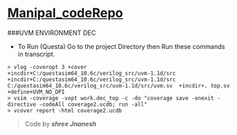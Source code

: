 # **[Manipal_codeRepo](https://github.com/shreejnanesh/Manipal_codeRepo)**

###UVM ENVIRONMENT DEC

- To Run (Questa)
Go to the project Directory then Run these commands in transcript.

```
> vlog -coveropt 3 +cover +incdir+C:/questasim64_10.6c/verilog_src/uvm-1.1d/src +incdir+C:/questasim64_10.6c/verilog_src/uvm-1.1d/src C:/questasim64_10.6c/verilog_src/uvm-1.1d/src/uvm.sv  +incdir+. top.sv +define+UVM_NO_DPI
> vsim -coverage -vopt work.dec_top -c -do "coverage save -onexit -directive -codeAll coverage2.ucdb; run -all"
> vcover report -html coverage2.ucdb
```

>  Code by ***shree Jnanesh***